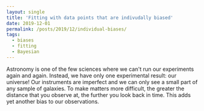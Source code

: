 ```yaml
---
layout: single
title: 'Fitting with data points that are indivudally biased'
date: 2019-12-01
permalink: /posts/2019/12/individual-biases/
tags:
  - biases
  - fitting
  - Bayesian
---
```

Astronomy is one of the few sciences where we can't run our experiments again and again.
Instead, we have only one experimental result: our universe!
Our instruments are imperfect and we can only see a small part of any sample of galaxies.
To make matters more difficult, the greater the distance that you observe at, the further you look back in time. 
This adds yet another bias to our observations.